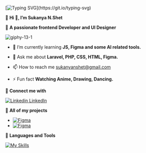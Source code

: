 [![Typing SVG](https://readme-typing-svg.herokuapp.com?font=CenturySchoolbook+new&color=%23807080&size=40&width=600&duration=6969&lines=Welcome+to+my+profile!)](https://git.io/typing-svg)

:link: **Hi 👋, I’m Sukanya N.Shet** 

:link: **A passionate frontend Developer and UI Designer**

 ![giphy-13-1](https://github.com/SukanyanShet/SukanyanShet/assets/152954498/a0054e56-8981-45f5-981a-cc9733b15cfe)

  - 🌱 I’m currently learning **JS, Figma and some AI related tools.**
    
  - :speech_balloon: Ask me about **Laravel, PHP, CSS, HTML, Figma.**
    
  - 📫 How to reach me sukanyanshet@gmail.com
    
  - :zap:	Fun fact **Watching Anime, Drawing, Dancing.**

:link: **Connect me with**

[![Linkedin](https://i.stack.imgur.com/gVE0j.png) LinkedIn](https://www.linkedin.com/in/sukanya-n-shet-110b99220)

:link: **All of my projects**

- [![Figma](https://img.shields.io/badge/-Figma-000?style=for-the-badge&logo=figma&logoWidth=20&labelColor=white)](https://www.figma.com/proto/gcxIMvpSmT39A8Zfjdv8zN?node-id=0-1&t=PFK7KZjLegMPfef8-6)
- [![Figma](https://img.shields.io/badge/-Figma-000?style=for-the-badge&logo=figma&logoWidth=20&labelColor=white)](https://www.figma.com/design/vAJ91sVURq11NYegzYvXMD/Movie-Ticket?m=auto&t=PFK7KZjLegMPfef8-6)

:link: **Languages and Tools**

[![My Skills](https://skillicons.dev/icons?i=aws,figma,laravel,php,mongodb,postman,vscode,html,css,js,github,tailwind)](https://skillicons.dev)


<!---
SukanyanShet/SukanyanShet is a ✨ special ✨ repository because its `README.md` (this file) appears on your GitHub profile.
You can click the Preview link to take a look at your changes.
--->
